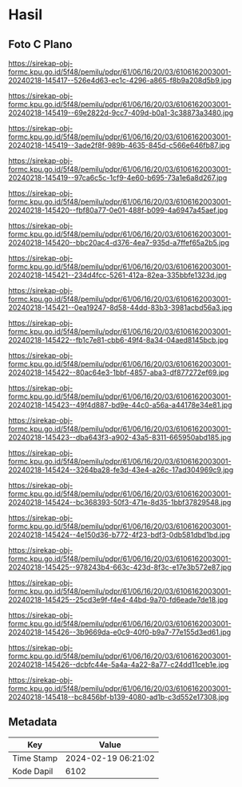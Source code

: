# Hasil

## Foto C Plano

https://sirekap-obj-formc.kpu.go.id/5f48/pemilu/pdpr/61/06/16/20/03/6106162003001-20240218-145417--526e4d63-ec1c-4296-a865-f8b9a208d5b9.jpg

https://sirekap-obj-formc.kpu.go.id/5f48/pemilu/pdpr/61/06/16/20/03/6106162003001-20240218-145419--69e2822d-9cc7-409d-b0a1-3c38873a3480.jpg

https://sirekap-obj-formc.kpu.go.id/5f48/pemilu/pdpr/61/06/16/20/03/6106162003001-20240218-145419--3ade2f8f-989b-4635-845d-c566e646fb87.jpg

https://sirekap-obj-formc.kpu.go.id/5f48/pemilu/pdpr/61/06/16/20/03/6106162003001-20240218-145419--97ca6c5c-1cf9-4e60-b695-73a1e6a8d267.jpg

https://sirekap-obj-formc.kpu.go.id/5f48/pemilu/pdpr/61/06/16/20/03/6106162003001-20240218-145420--fbf80a77-0e01-488f-b099-4a6947a45aef.jpg

https://sirekap-obj-formc.kpu.go.id/5f48/pemilu/pdpr/61/06/16/20/03/6106162003001-20240218-145420--bbc20ac4-d376-4ea7-935d-a7ffef65a2b5.jpg

https://sirekap-obj-formc.kpu.go.id/5f48/pemilu/pdpr/61/06/16/20/03/6106162003001-20240218-145421--234d4fcc-5261-412a-82ea-335bbfe1323d.jpg

https://sirekap-obj-formc.kpu.go.id/5f48/pemilu/pdpr/61/06/16/20/03/6106162003001-20240218-145421--0ea19247-8d58-44dd-83b3-3981acbd56a3.jpg

https://sirekap-obj-formc.kpu.go.id/5f48/pemilu/pdpr/61/06/16/20/03/6106162003001-20240218-145422--fb1c7e81-cbb6-49f4-8a34-04aed8145bcb.jpg

https://sirekap-obj-formc.kpu.go.id/5f48/pemilu/pdpr/61/06/16/20/03/6106162003001-20240218-145422--80ac64e3-1bbf-4857-aba3-df877272ef69.jpg

https://sirekap-obj-formc.kpu.go.id/5f48/pemilu/pdpr/61/06/16/20/03/6106162003001-20240218-145423--49f4d887-bd9e-44c0-a56a-a44178e34e81.jpg

https://sirekap-obj-formc.kpu.go.id/5f48/pemilu/pdpr/61/06/16/20/03/6106162003001-20240218-145423--dba643f3-a902-43a5-8311-665950abd185.jpg

https://sirekap-obj-formc.kpu.go.id/5f48/pemilu/pdpr/61/06/16/20/03/6106162003001-20240218-145424--3264ba28-fe3d-43e4-a26c-17ad304969c9.jpg

https://sirekap-obj-formc.kpu.go.id/5f48/pemilu/pdpr/61/06/16/20/03/6106162003001-20240218-145424--bc368393-50f3-471e-8d35-1bbf37829548.jpg

https://sirekap-obj-formc.kpu.go.id/5f48/pemilu/pdpr/61/06/16/20/03/6106162003001-20240218-145424--4e150d36-b772-4f23-bdf3-0db581dbd1bd.jpg

https://sirekap-obj-formc.kpu.go.id/5f48/pemilu/pdpr/61/06/16/20/03/6106162003001-20240218-145425--978243b4-663c-423d-8f3c-e17e3b572e87.jpg

https://sirekap-obj-formc.kpu.go.id/5f48/pemilu/pdpr/61/06/16/20/03/6106162003001-20240218-145425--25cd3e9f-f4e4-44bd-9a70-fd6eade7de18.jpg

https://sirekap-obj-formc.kpu.go.id/5f48/pemilu/pdpr/61/06/16/20/03/6106162003001-20240218-145426--3b9669da-e0c9-40f0-b9a7-77e155d3ed61.jpg

https://sirekap-obj-formc.kpu.go.id/5f48/pemilu/pdpr/61/06/16/20/03/6106162003001-20240218-145426--dcbfc44e-5a4a-4a22-8a77-c24dd11ceb1e.jpg

https://sirekap-obj-formc.kpu.go.id/5f48/pemilu/pdpr/61/06/16/20/03/6106162003001-20240218-145418--bc8456bf-b139-4080-ad1b-c3d552e17308.jpg


## Metadata

| Key        | Value               |
| ---------- | ------------------- |
| Time Stamp | 2024-02-19 06:21:02 |
| Kode Dapil | 6102                |



